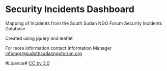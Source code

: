 Security Incidents Dashboard
==========================
Mapping of Incidents from the South Sudan NGO Forum Security Incidents Database

Created using jquery and leaflet

For more information contact Information Manager infomgr@sudothsudanngoforum.org

#Licence#
[CC by 3.0](https://creativecommons.org/licenses/by/3.0/)

